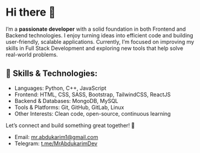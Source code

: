 # Hi there 👋 
I’m a **passionate developer** with a solid foundation in both Frontend and Backend technologies.
I enjoy turning ideas into efficient code and building user-friendly, scalable applications. Currently, I’m focused on improving my skills in Full Stack Development and exploring new tools that help solve real-world problems.

## 🌟 Skills & Technologies:

- Languages: Python, C++, JavaScript
- Frontend: HTML, CSS, SASS, Bootstrap, TailwindCSS, ReactJS
- Backend & Databases: MongoDB, MySQL
- Tools & Platforms: Git, GitHub, GitLab, Linux
- Other Interests: Clean code, open-source, continuous learning

Let’s connect and build something great together! 🚀

- Email: [mr.abdukarim1@gmail.com](mailto:mr.abdukarim1@gmail.com)
- Telegram: [t.me/MrAbdukarimDev](https://t.me/MrAbdukarimDev)

